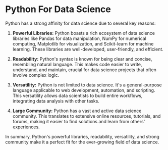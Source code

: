 # Python For Data Science

Python has a strong affinity for data science due to several key reasons:

1. **Powerful Libraries:** Python boasts a rich ecosystem of data science libraries like Pandas for data manipulation, NumPy for numerical computing, Matplotlib for visualization, and Scikit-learn for machine learning. These libraries are well-developed, user-friendly, and efficient.

2. **Readability:** Python's syntax is known for being clear and concise, resembling natural language. This makes code easier to write, understand, and maintain, crucial for data science projects that often involve complex logic.

3. **Versatility:** Python is not limited to data science. It's a general-purpose language applicable to web development, automation, and scripting. This versatility allows data scientists to build entire workflows, integrating data analysis with other tasks.

4. **Large Community:** Python has a vast and active data science community. This translates to extensive online resources, tutorials, and forums, making it easier to find solutions and learn from others' experiences.

In summary, Python's powerful libraries, readability, versatility, and strong community make it a perfect fit for the ever-growing field of data science.

 
